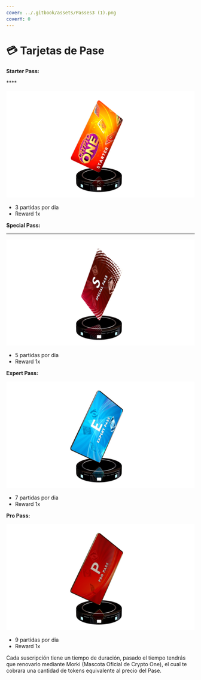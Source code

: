 ```yaml
---
cover: ../.gitbook/assets/Passes3 (1).png
coverY: 0
---
```


# 💳 Tarjetas de Pase

**Starter Pass:**                  &#x20;

&#x20;                                                                         ****                                                                         &#x20;

![](<../.gitbook/assets/Starter Pass (1).png>)

* 3 partidas por dia &#x20;
* Reward 1x



**Special Pass:**&#x20;

****

![](<../.gitbook/assets/Special pass.png>)

* 5 partidas por dia
* Reward 1x



**Expert Pass:**

![](<../.gitbook/assets/Expert Pass.png>)

* 7 partidas por dia
* Reward 1x

**Pro Pass:**

![](<../.gitbook/assets/Pro Pass.png>)

* 9 partidas por dia
* Reward 1x&#x20;

Cada suscripción  tiene un tiempo de duración, pasado el tiempo tendrás que renovarlo mediante Morki (Mascota Oficial de Crypto One), el cual te cobrara una cantidad de tokens equivalente al precio del Pase.&#x20;

